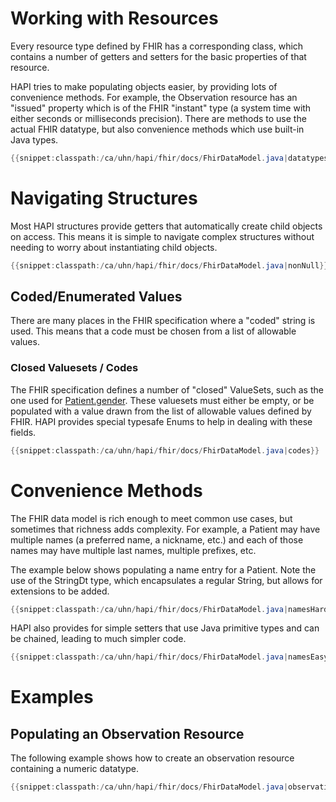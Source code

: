 # Working with Resources

Every resource type defined by FHIR has a corresponding class, which contains a number of getters and setters for the basic properties of that resource.

HAPI tries to make populating objects easier, by providing lots of convenience methods. For example, the Observation resource has an "issued" property which is of the FHIR "instant" type (a system time with either seconds or milliseconds precision). There are methods to use the actual FHIR datatype, but also convenience methods which use built-in Java types.

```java
{{snippet:classpath:/ca/uhn/hapi/fhir/docs/FhirDataModel.java|datatypes}}
```

# Navigating Structures

Most HAPI structures provide getters that automatically create child objects on access. This means it is simple to navigate complex structures without needing to worry about instantiating child objects.

```java
{{snippet:classpath:/ca/uhn/hapi/fhir/docs/FhirDataModel.java|nonNull}}
```

## Coded/Enumerated Values

There are many places in the FHIR specification where a "coded" string is used. This means that a code must be chosen from a list of allowable values.

### Closed Valuesets / Codes

The FHIR specification defines a number of "closed" ValueSets, such as
the one used for [Patient.gender](http://hl7.org/fhir/valueset-administrative-gender.html). These valuesets must either be empty, or be populated with a value drawn from the list of allowable values defined by FHIR. HAPI provides special typesafe Enums to help in dealing with these fields.

```java
{{snippet:classpath:/ca/uhn/hapi/fhir/docs/FhirDataModel.java|codes}}
```

# Convenience Methods

The FHIR data model is rich enough to meet common use cases, but sometimes that richness adds complexity. For example, a Patient may have multiple names (a preferred name, a nickname, etc.) and each of those names may have multiple last names, multiple prefixes, etc.

The example below shows populating a name entry for a Patient. Note the use of the StringDt type, which encapsulates a regular String, but allows for extensions to be added.

```java
{{snippet:classpath:/ca/uhn/hapi/fhir/docs/FhirDataModel.java|namesHard}}
```

HAPI also provides for simple setters that use Java primitive types and can be chained, leading to much simpler code.

```java
{{snippet:classpath:/ca/uhn/hapi/fhir/docs/FhirDataModel.java|namesEasy}}
```

# Examples

## Populating an Observation Resource

The following example shows how to create an observation resource containing a numeric datatype.

```java
{{snippet:classpath:/ca/uhn/hapi/fhir/docs/FhirDataModel.java|observation}}
```
